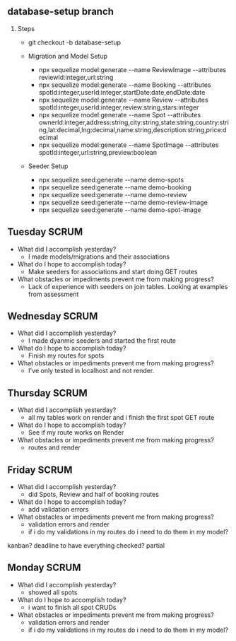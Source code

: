 ## database-setup branch
1. Steps
    - git checkout -b database-setup

    - Migration and Model Setup

        - npx sequelize model:generate --name ReviewImage --attributes reviewId:integer,url:string
        - npx sequelize model:generate --name Booking --attributes spotId:integer,userId:integer,startDate:date,endDate:date
        - npx sequelize model:generate --name Review --attributes spotId:integer,userId:integer,review:string,stars:integer
        - npx sequelize model:generate --name Spot --attributes ownerId:integer,address:string,city:string,state:string,country:string,lat:decimal,lng:decimal,name:string,description:string,price:decimal
        - npx sequelize model:generate --name SpotImage --attributes spotId:integer,url:string,preview:boolean

    - Seeder Setup

        - npx sequelize seed:generate --name demo-spots
        - npx sequelize seed:generate --name demo-booking
        - npx sequelize seed:generate --name demo-review
        - npx sequelize seed:generate --name demo-review-image
        - npx sequelize seed:generate --name demo-spot-image


## Tuesday SCRUM
  - What did I accomplish yesterday?
    - I made models/migrations and their associations
  - What do I hope to accomplish today?
    - Make seeders for associations and start doing GET routes
  - What obstacles or impediments prevent me from making progress?
    - Lack of experience with seeders on join tables. Looking at examples from assessment


## Wednesday SCRUM
  - What did I accomplish yesterday?
    - I made dyanmic seeders and started the first route
  - What do I hope to accomplish today?
    - Finish my routes for spots
  - What obstacles or impediments prevent me from making progress?
    - I've only tested in localhost and not render.


## Thursday SCRUM
  - What did I accomplish yesterday?
    - all my tables work on render and i finish the first spot GET route
  - What do I hope to accomplish today?
    - See if my route works on Render
  - What obstacles or impediments prevent me from making progress?
    - routes and render

## Friday SCRUM
  - What did I accomplish yesterday?
    - did Spots, Review and half of booking routes
  - What do I hope to accomplish today?
    - add validation errors
  - What obstacles or impediments prevent me from making progress?
    - validation errors and render
    - if i do my validations in my routes do i need to do them in my model?

kanban?
deadline to have everything checked? partial

## Monday SCRUM
  - What did I accomplish yesterday?
    - showed all spots
  - What do I hope to accomplish today?
    - i want to finish all spot CRUDs
  - What obstacles or impediments prevent me from making progress?
    - validation errors and render
    - if i do my validations in my routes do i need to do them in my model?
